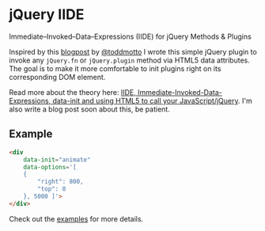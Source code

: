 # jQuery IIDE

Immediate–Invoked–Data–Expressions (IIDE) for jQuery Methods &amp; Plugins

Inspired by this [blogpost](http://toddmotto.com/iide-immediate-invoked-data-expressions-data-init-and-using-html5-to-call-your-javascript/jquery/) by [@toddmotto](http://twitter.com/toddmotto) I wrote this simple jQuery plugin to invoke any `jQuery.fn` or `jQuery.plugin` method via HTML5 data attributes.
The goal is to make it more comfortable to init plugins right on its corresponding DOM element.

Read more about the theory here: [IIDE, Immediate-Invoked-Data-Expressions, data-init and using HTML5 to call your JavaScript/jQuery](http://toddmotto.com/iide-immediate-invoked-data-expressions-data-init-and-using-html5-to-call-your-javascript/jquery/).
I'm also write a blog post soon about this, be patient.


## Example

```html
<div 
    data-init="animate" 
    data-options='[
    { 
        "right": 800,
        "top": 0
    }, 5000 ]'>
</div>
```

Check out the [examples](https://github.com/ixisio/jquery-iide/blob/master/example/example.html) for more details.




